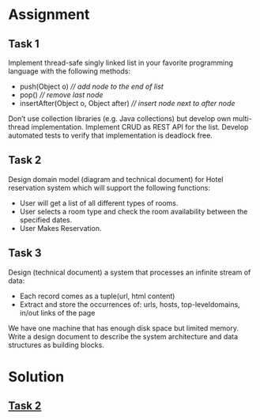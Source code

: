 # Assignment

## Task 1

Implement thread-safe singly linked list in your favorite
programming language with the following methods:

- push(Object o) <em>// add node to the end of list</em>
- pop()  <em>// remove last node</em>
- insertAfter(Object o, Object after) <em>// insert node next to after
  node</em>

Don’t use collection libraries (e.g. Java collections) but develop own
multi-thread implementation. Implement CRUD as REST API for the
list. Develop automated tests to verify that implementation is
deadlock free.

## Task 2

Design domain model (diagram and technical document) for Hotel
reservation system which will support the following functions:

- User will get a list of all different types of rooms.
- User selects a room type and check the room availability
  between the specified dates.
- User Makes Reservation.

## Task 3

Design (technical document) a system that processes an infinite
stream of data:

- Each record comes as a tuple(url, html content)
- Extract and store the occurrences of: urls, hosts, top-leveldomains,
  in/out links of the page

We have one machine that has enough disk space but limited
memory. Write a design document to describe the system
architecture and data structures as building blocks.


# Solution

## [Task 2](task2/README.md)